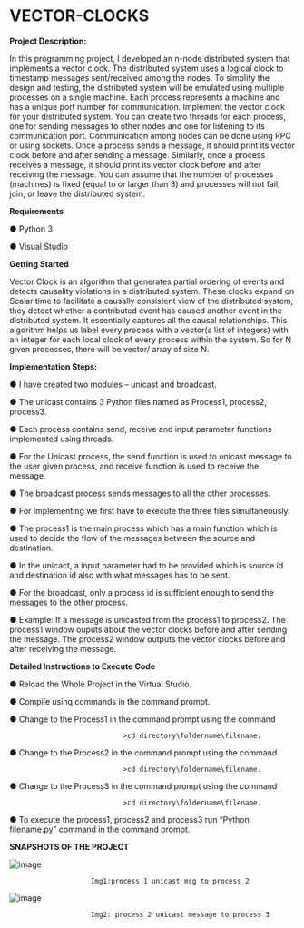 # VECTOR-CLOCKS

**Project Description:**

In this programming project, I developed an n-node distributed system that implements a vector clock. The distributed system uses a logical clock to timestamp messages sent/received among the nodes. To simplify the design and testing, the distributed system will be emulated using multiple processes on a single machine. Each process represents a machine and has a unique port number for communication.
Implement the vector clock for your distributed system. You can create two threads for each process, one for sending messages to other nodes and one for listening to its communication port. Communication among nodes can be done using RPC or using sockets. Once a process sends a message, it should print its vector clock before and after sending a message. Similarly, once a process receives a message, it should print its vector clock before and after receiving the message. You can assume that the number of processes (machines) is fixed (equal to or larger than 3) and processes will not fail, join, or leave the distributed system.

**Requirements**

● Python 3

● Visual Studio

**Getting Started**

Vector Clock is an algorithm that generates partial ordering of events and detects causality violations in a distributed system. These clocks expand on Scalar time to facilitate a causally consistent view of the distributed system, they detect whether a contributed event has caused another event in the distributed system. It essentially captures all the causal relationships. This algorithm helps us label every process with a vector(a list of integers) with an integer for each local clock of every process within the system. So for N given processes, there will be vector/ array of size N.

**Implementation Steps:**

● I have created two modules – unicast and broadcast.

● The unicast contains 3 Python files named as Process1, process2, process3.

● Each process contains send, receive and input parameter functions implemented using threads.

● For the Unicast process, the send function is used to unicast message to the user given process, and receive function is used to receive the message.

● The broadcast process sends messages to all the other processes.

● For Implementing we first have to execute the three files simultaneously.

● The process1 is the main process which has a main function which is used to decide the flow of the messages between the source and destination.

● In the unicact, a input parameter had to be provided which is source id and destination id also with what messages has to be sent.

● For the broadcast, only a process id is sufficient enough to send the messages to the other process.

● Example: If a message is unicasted from the process1 to process2. The process1 window ouputs about the vector clocks before and after sending the message. The process2 window outputs the vector clocks before and after receiving the message.

**Detailed Instructions to Execute Code**

● Reload the Whole Project in the Virtual Studio.

● Compile using commands in the command prompt.

● Change to the Process1 in the command prompt using the command

                                >cd directory\foldername\filename.

● Change to the Process2 in the command prompt using the command

                                >cd directory\foldername\filename.

● Change to the Process3 in the command prompt using the command

                                >cd directory\foldername\filename.

● To execute the process1, process2 and process3 run “Python filename.py” command in the command prompt.

**SNAPSHOTS OF THE PROJECT**

![image](https://github.com/Prathima5/VECTOR-CLOCKS/assets/154850398/4ea15d14-3b0c-4670-bf19-26b64c79b10b)

                        Img1:process 1 unicast msg to process 2

![image](https://github.com/Prathima5/VECTOR-CLOCKS/assets/154850398/677c8f86-b9da-437d-8201-c9417dc7d229)

                        Img2: process 2 unicast message to process 3
